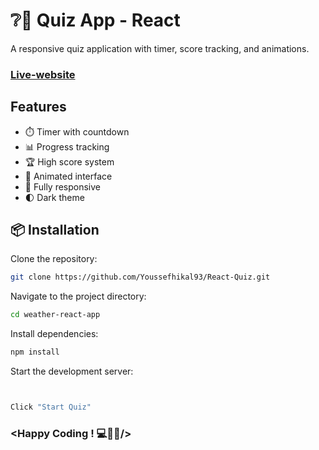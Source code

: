 # ❔🤔 Quiz App - React

A responsive quiz application with timer, score tracking, and animations.

### [Live-website](https://react-quiz-app-youssefhikal93.netlify.app/)

## Features

- ⏱️ Timer with countdown
- 📊 Progress tracking
- 🏆 High score system
- 🎨 Animated interface
- 📱 Fully responsive
- 🌓 Dark theme

## 📦 Installation

Clone the repository:

```bash
git clone https://github.com/Youssefhikal93/React-Quiz.git
```

Navigate to the project directory:

```bash
cd weather-react-app
```

Install dependencies:

```bash
npm install
```

Start the development server:

```bash


Click "Start Quiz"
```

### <Happy Coding ! 💻👨‍💻/>
